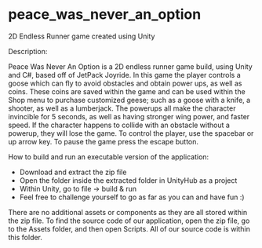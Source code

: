 # peace_was_never_an_option
2D Endless Runner game created using Unity

Description:

Peace Was Never An Option is a 2D endless runner game build, using Unity and C#,  based off of JetPack Joyride. 
In this game the player controls a goose which can fly to avoid obstacles and obtain power ups, as well as coins. 
These coins are saved within the game and can be used within the Shop menu to purchase customized geese; such as a 
goose with a knife, a shooter, as well as a lumberjack. The powerups all make the character invincible for 5 seconds, 
as well as having stronger wing power, and faster speed. If the character happens to collide with an obstacle without a powerup, 
they will lose the game. To control the player, use the spacebar or up arrow key. To pause the game press the escape button.



How to build and run an executable version of the application:
-   Download and extract the zip file
-   Open the folder inside the extracted folder in UnityHub as a project
-   Within Unity, go to file -> build & run
-   Feel free to challenge yourself to go as far as you can and have fun :)

There are no additional assets or components as they are all stored within the zip file. 
To find the source code of our application, open the zip file, go to the Assets folder, and then open Scripts. 
All of our source code is within this folder.
